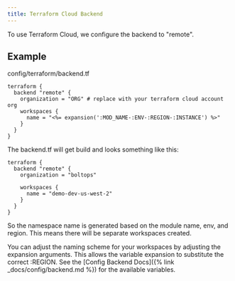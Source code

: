 ```yaml
---
title: Terraform Cloud Backend
---
```


To use Terraform Cloud, we configure the backend to "remote".

## Example

config/terraform/backend.tf

```hcl
terraform {
  backend "remote" {
    organization = "ORG" # replace with your terraform cloud account org
    workspaces {
      name = "<%= expansion(':MOD_NAME-:ENV-:REGION-:INSTANCE') %>"
    }
  }
}
```

The backend.tf will get build and looks something like this:

```hcl
terraform {
  backend "remote" {
    organization = "boltops"

    workspaces {
      name = "demo-dev-us-west-2"
    }
  }
}
```

So the namespace name is generated based on the module name, env, and region. This means there will be separate workspaces created.

You can adjust the naming scheme for your workspaces by adjusting the expansion arguments. This allows the variable expansion to substitute the correct :REGION. See the [Config Backend Docs]({% link _docs/config/backend.md %}) for the available variables.
